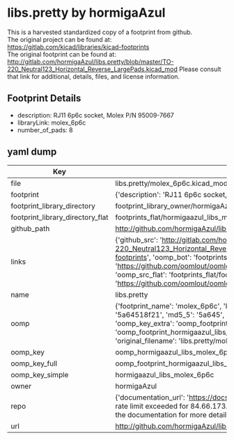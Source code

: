 # libs.pretty by hormigaAzul  
This is a harvested standardized copy of a footprint from github.  
The original project can be found at:  
https://gitlab.com/kicad/libraries/kicad-footprints  
The original footprint can be found at:
http://gitlab.com/hormigaAzul/libs.pretty/blob/master/TO-220_Neutral123_Horizontal_Reverse_LargePads.kicad_mod
Please consult that link for additional, details, files, and license information.  
## Footprint Details
* description: RJ11 6p6c socket, Molex P/N 95009-7667  
* libraryLink: molex_6p6c  
* number_of_pads: 8  
## yaml dump  
| Key | Value |  
| --- | --- |  
| file | libs.pretty/molex_6p6c.kicad_mod |  
| footprint | {'description': 'RJ11 6p6c socket, Molex P/N 95009-7667', 'libraryLink': 'molex_6p6c', 'number_of_pads': 8} |  
| footprint_library_directory | footprint_library_owner/hormigaAzul_libs.pretty |  
| footprint_library_directory_flat | footprints_flat/hormigaazul_libs_molex_6p6c/working |  
| github_path | http://github.com/hormigaAzul/libs.pretty/blob/master/molex_6p6c.kicad_mod |  
| links | {'github_src': 'http://gitlab.com/hormigaAzul/libs.pretty/blob/master/TO-220_Neutral123_Horizontal_Reverse_LargePads.kicad_mod', 'github_src_repo': 'https://gitlab.com/kicad/libraries/kicad-footprints', 'oomp_bot': 'footprints/hormigaazul_libs_molex_6p6c/working', 'oomp_bot_github': 'https://github.com/oomlout/oomlout_oomp_footprint_bot/tree/main/footprints/hormigaazul_libs_molex_6p6c/working', 'oomp_src_flat': 'footprints_flat/footprints_flat/hormigaazul_libs_molex_6p6c/working', 'oomp_src_flat_github': 'https://github.com/oomlout/oomlout_oomp_footprint_src/tree/main/footprints_flat/hormigaazul_libs_molex_6p6c/working'} |  
| name | libs.pretty |  
| oomp | {'footprint_name': 'molex_6p6c', 'library_name': 'libs', 'md5': '5a64518f213a592afb095249d2f3b5ab', 'md5_10': '5a64518f21', 'md5_5': '5a645', 'md5_6': '5a6451', 'oomp_key': 'oomp_hormigaazul_libs_molex_6p6c', 'oomp_key_extra': 'oomp_footprint_hormigaazul_libs_molex_6p6c', 'oomp_key_full': 'oomp_footprint_hormigaazul_libs_molex_6p6c_5a6451', 'oomp_key_simple': 'hormigaazul_libs_molex_6p6c', 'original_filename': 'libs.pretty/molex_6p6c.kicad_mod', 'owner_name': 'hormigaazul'} |  
| oomp_key | oomp_hormigaazul_libs_molex_6p6c |  
| oomp_key_full | oomp_footprint_hormigaazul_libs_molex_6p6c |  
| oomp_key_simple | hormigaazul_libs_molex_6p6c |  
| owner | hormigaAzul |  
| repo | {'documentation_url': 'https://docs.github.com/rest/overview/resources-in-the-rest-api#rate-limiting', 'message': "API rate limit exceeded for 84.66.173.59. (But here's the good news: Authenticated requests get a higher rate limit. Check out the documentation for more details.)"} |  
| url | http://github.com/hormigaAzul/libs.pretty |  

